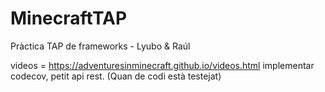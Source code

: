 # MinecraftTAP
 Pràctica TAP de frameworks - Lyubo & Raúl

 videos = https://adventuresinminecraft.github.io/videos.html
 implementar codecov, petit api rest. (Quan de codi està testejat)
